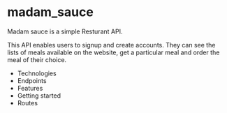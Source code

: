 # madam_sauce

Madam sauce is a simple Resturant API. 

This API enables users to signup and create accounts.
They can see the lists of meals available on the website, get a particular meal and order the meal of their choice.

* Technologies
* Endpoints
* Features
* Getting started
* Routes